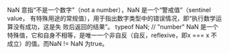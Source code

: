 NaN 意指“不是一个数字”（not a number），NaN 是一个“警戒值”（sentinel value，
有特殊用途的常规值），用于指出数字类型中的错误情况，即“执行数学运算没有成功，这是失
败后返回的结果”。
typeof NaN; // "number"
NaN 是一个特殊值，它和自身不相等，是唯一一个非自反（自反，reflexive，即x === x 不
成立）的值。而NaN != NaN 为true。